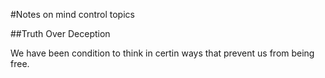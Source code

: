 #Notes on mind control topics

##Truth Over Deception

We have been condition to think in certin ways that prevent us from being free.
